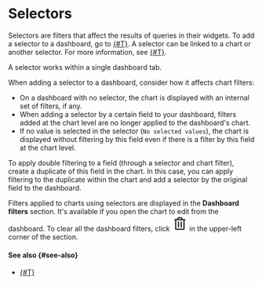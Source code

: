 # Selectors

Selectors are filters that affect the results of queries in their widgets. To add a selector to a dashboard, go to [{#T}](../operations/dashboard/add-selector.md).
A selector can be linked to a chart or another selector.
For more information, see [{#T}](./link.md).

A selector works within a single dashboard tab.

When adding a selector to a dashboard, consider how it affects chart filters:

* On a dashboard with no selector, the chart is displayed with an internal set of filters, if any.
* When adding a selector by a certain field to your dashboard, filters added at the chart level are no longer applied to the dashboard's chart.
* If no value is selected in the selector (`No selected values`), the chart is displayed without filtering by this field even if there is a filter by this field at the chart level.

To apply double filtering to a field (through a selector and chart filter), create a duplicate of this field in the chart. In this case, you can apply filtering to the duplicate within the chart and add a selector by the original field to the dashboard.

Filters applied to charts using selectors are displayed in the **Dashboard filters** section. It's available if you open the chart to edit from the dashboard. To clear all the dashboard filters, click ![image](../_assets/datalens/delete.svg) in the upper-left corner of the section.

#### See also {#see-also}

* [{#T}](../operations/dashboard/add-selector.md)